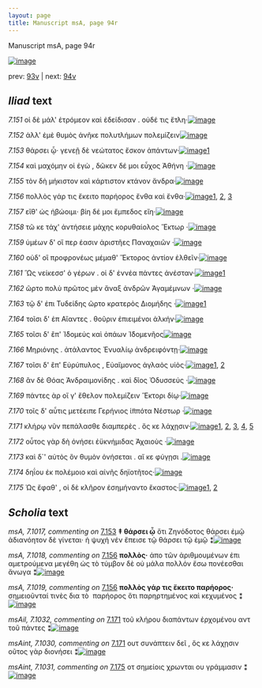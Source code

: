 ```yaml
---
layout: page
title: Manuscript msA, page 94r
---
```


Manuscript msA, page 94r

[![image](http://www.homermultitext.org/iipsrv?OBJ=IIP,1.0&FIF=/project/homer/pyramidal/deepzoom/hmt/vaimg/2017a/VA094RN_0266.tif&WID=100&CVT=JPEG)](http://www.homermultitext.org/ict2/?urn=urn:cite2:hmt:vaimg.2017a:VA094RN_0266)

prev:  [93v](../93v/) | next:  [94v](../94v/)

## *Iliad* text

*7.151* <a id="7.151"/> οἱ δὲ μάλ' ἐτρόμεον καὶ ἐδείδισαν . οὐδέ τις ἔτλη·[![image](http://www.homermultitext.org/iipsrv?OBJ=IIP,1.0&FIF=/project/homer/pyramidal/deepzoom/hmt/vaimg/2017a/VA094RN_0266.tif&RGN=0.1812,0.2141,0.3684,0.0323&WID=1000&CVT=JPEG)](http://www.homermultitext.org/ict2/?urn=urn:cite2:hmt:vaimg.2017a:VA094RN_0266@0.1812,0.2141,0.3684,0.0323)

*7.152* <a id="7.152"/> ἀλλ' ἐμὲ θυμὸς ἀνῆκε πολυτλήμων πολεμίζειν[![image](http://www.homermultitext.org/iipsrv?OBJ=IIP,1.0&FIF=/project/homer/pyramidal/deepzoom/hmt/vaimg/2017a/VA094RN_0266.tif&RGN=0.1832,0.2337,0.4024,0.0361&WID=1000&CVT=JPEG)](http://www.homermultitext.org/ict2/?urn=urn:cite2:hmt:vaimg.2017a:VA094RN_0266@0.1832,0.2337,0.4024,0.0361)

*7.153* <a id="7.153"/> θάρσει ᾧ· γενεῇ δὲ νεώτατος ἔσκον ἁπάντων·[![image](http://www.homermultitext.org/iipsrv?OBJ=IIP,1.0&FIF=/project/homer/pyramidal/deepzoom/hmt/vaimg/2017a/VA094RN_0266.tif&RGN=0.1622,0.2532,0.4244,0.0308&WID=1000&CVT=JPEG)](http://www.homermultitext.org/ict2/?urn=urn:cite2:hmt:vaimg.2017a:VA094RN_0266@0.1622,0.2532,0.4244,0.0308)[1](#msA_7.1017)

*7.154* <a id="7.154"/> καὶ μαχόμην οἱ ἐγὼ , δῶκεν δέ μοι εὖχος Ἀθήνη ·[![image](http://www.homermultitext.org/iipsrv?OBJ=IIP,1.0&FIF=/project/homer/pyramidal/deepzoom/hmt/vaimg/2017a/VA094RN_0266.tif&RGN=0.1802,0.272,0.4184,0.0308&WID=1000&CVT=JPEG)](http://www.homermultitext.org/ict2/?urn=urn:cite2:hmt:vaimg.2017a:VA094RN_0266@0.1802,0.272,0.4184,0.0308)

*7.155* <a id="7.155"/> τὸν δὴ μήκιστον καὶ κάρτιστον κτάνον ἄνδρα·[![image](http://www.homermultitext.org/iipsrv?OBJ=IIP,1.0&FIF=/project/homer/pyramidal/deepzoom/hmt/vaimg/2017a/VA094RN_0266.tif&RGN=0.1762,0.2908,0.4084,0.0338&WID=1000&CVT=JPEG)](http://www.homermultitext.org/ict2/?urn=urn:cite2:hmt:vaimg.2017a:VA094RN_0266@0.1762,0.2908,0.4084,0.0338)

*7.156* <a id="7.156"/> πολλὸς γάρ τις ἔκειτο παρήορος ἔνθα καὶ ἔνθα·[![image](http://www.homermultitext.org/iipsrv?OBJ=IIP,1.0&FIF=/project/homer/pyramidal/deepzoom/hmt/vaimg/2017a/VA094RN_0266.tif&RGN=0.1622,0.3095,0.4464,0.0346&WID=1000&CVT=JPEG)](http://www.homermultitext.org/ict2/?urn=urn:cite2:hmt:vaimg.2017a:VA094RN_0266@0.1622,0.3095,0.4464,0.0346)[1](#msA_7.1018), [2](#msA_7.1019), [3](#msA_7.1020)

*7.157* <a id="7.157"/> εἴθ' ὡς ἡβώοιμι· βίη δέ μοι ἔμπεδος εἴη·[![image](http://www.homermultitext.org/iipsrv?OBJ=IIP,1.0&FIF=/project/homer/pyramidal/deepzoom/hmt/vaimg/2017a/VA094RN_0266.tif&RGN=0.1772,0.3291,0.3784,0.0308&WID=1000&CVT=JPEG)](http://www.homermultitext.org/ict2/?urn=urn:cite2:hmt:vaimg.2017a:VA094RN_0266@0.1772,0.3291,0.3784,0.0308)

*7.158* <a id="7.158"/> τῶ κε τάχ' ἀντήσειε μάχης κορυθαίολος Ἕκτωρ ·[![image](http://www.homermultitext.org/iipsrv?OBJ=IIP,1.0&FIF=/project/homer/pyramidal/deepzoom/hmt/vaimg/2017a/VA094RN_0266.tif&RGN=0.1712,0.3501,0.4204,0.0331&WID=1000&CVT=JPEG)](http://www.homermultitext.org/ict2/?urn=urn:cite2:hmt:vaimg.2017a:VA094RN_0266@0.1712,0.3501,0.4204,0.0331)

*7.159* <a id="7.159"/> ὑμέων δ' οἵ περ έασιν ἀριστῆες Παναχαιῶν ·[![image](http://www.homermultitext.org/iipsrv?OBJ=IIP,1.0&FIF=/project/homer/pyramidal/deepzoom/hmt/vaimg/2017a/VA094RN_0266.tif&RGN=0.1712,0.3689,0.3984,0.0331&WID=1000&CVT=JPEG)](http://www.homermultitext.org/ict2/?urn=urn:cite2:hmt:vaimg.2017a:VA094RN_0266@0.1712,0.3689,0.3984,0.0331)

*7.160* <a id="7.160"/> οὐδ' οἳ προφρονέως μέμαθ' Ἕκτορος ἀντίον ἐλθεῖν·[![image](http://www.homermultitext.org/iipsrv?OBJ=IIP,1.0&FIF=/project/homer/pyramidal/deepzoom/hmt/vaimg/2017a/VA094RN_0266.tif&RGN=0.1782,0.3899,0.4404,0.0331&WID=1000&CVT=JPEG)](http://www.homermultitext.org/ict2/?urn=urn:cite2:hmt:vaimg.2017a:VA094RN_0266@0.1782,0.3899,0.4404,0.0331)

*7.161* <a id="7.161"/> Ὣς νείκεσσ' ὁ γέρων . οἱ δ' ἐννέα πάντες ἀνέσταν·[![image](http://www.homermultitext.org/iipsrv?OBJ=IIP,1.0&FIF=/project/homer/pyramidal/deepzoom/hmt/vaimg/2017a/VA094RN_0266.tif&RGN=0.1572,0.4087,0.4525,0.0301&WID=1000&CVT=JPEG)](http://www.homermultitext.org/ict2/?urn=urn:cite2:hmt:vaimg.2017a:VA094RN_0266@0.1572,0.4087,0.4525,0.0301)[1](#msA_7.1021)

*7.162* <a id="7.162"/> ῶρτο πολὺ πρῶτος μὲν ἄναξ ἀνδρῶν Ἀγαμέμνων ·[![image](http://www.homermultitext.org/iipsrv?OBJ=IIP,1.0&FIF=/project/homer/pyramidal/deepzoom/hmt/vaimg/2017a/VA094RN_0266.tif&RGN=0.1752,0.4282,0.4434,0.0301&WID=1000&CVT=JPEG)](http://www.homermultitext.org/ict2/?urn=urn:cite2:hmt:vaimg.2017a:VA094RN_0266@0.1752,0.4282,0.4434,0.0301)

*7.163* <a id="7.163"/> τῷ δ' ἐπι Τυδείδης ῶρτο κρατερὸς Διομήδης ·[![image](http://www.homermultitext.org/iipsrv?OBJ=IIP,1.0&FIF=/project/homer/pyramidal/deepzoom/hmt/vaimg/2017a/VA094RN_0266.tif&RGN=0.1722,0.4455,0.4394,0.0323&WID=1000&CVT=JPEG)](http://www.homermultitext.org/ict2/?urn=urn:cite2:hmt:vaimg.2017a:VA094RN_0266@0.1722,0.4455,0.4394,0.0323)[1](#msA_7.1022)

*7.164* <a id="7.164"/> τοῖσι δ' ἐπ Αἴαντες . θοῦριν ἐπιειμένοι ἀλκήν·[![image](http://www.homermultitext.org/iipsrv?OBJ=IIP,1.0&FIF=/project/homer/pyramidal/deepzoom/hmt/vaimg/2017a/VA094RN_0266.tif&RGN=0.1712,0.4666,0.4324,0.0301&WID=1000&CVT=JPEG)](http://www.homermultitext.org/ict2/?urn=urn:cite2:hmt:vaimg.2017a:VA094RN_0266@0.1712,0.4666,0.4324,0.0301)

*7.165* <a id="7.165"/> τοῖσι δ' ἒπ' Ἰ̈δομεύς καὶ ὀπάων Ἰ̈δομενῆος[![image](http://www.homermultitext.org/iipsrv?OBJ=IIP,1.0&FIF=/project/homer/pyramidal/deepzoom/hmt/vaimg/2017a/VA094RN_0266.tif&RGN=0.1742,0.4861,0.3944,0.0301&WID=1000&CVT=JPEG)](http://www.homermultitext.org/ict2/?urn=urn:cite2:hmt:vaimg.2017a:VA094RN_0266@0.1742,0.4861,0.3944,0.0301)

*7.166* <a id="7.166"/> Μηριόνης . ἀτάλαντος Ἐνυαλίῳ ἀνδρειφόντῃ·[![image](http://www.homermultitext.org/iipsrv?OBJ=IIP,1.0&FIF=/project/homer/pyramidal/deepzoom/hmt/vaimg/2017a/VA094RN_0266.tif&RGN=0.1792,0.5049,0.4254,0.0301&WID=1000&CVT=JPEG)](http://www.homermultitext.org/ict2/?urn=urn:cite2:hmt:vaimg.2017a:VA094RN_0266@0.1792,0.5049,0.4254,0.0301)

*7.167* <a id="7.167"/> τοῖσι δ' ἒπ' Εὐρύπυλος , Εὐαἴμονος ἀγλαὸς υἱὸς·[![image](http://www.homermultitext.org/iipsrv?OBJ=IIP,1.0&FIF=/project/homer/pyramidal/deepzoom/hmt/vaimg/2017a/VA094RN_0266.tif&RGN=0.1732,0.5229,0.4294,0.0301&WID=1000&CVT=JPEG)](http://www.homermultitext.org/ict2/?urn=urn:cite2:hmt:vaimg.2017a:VA094RN_0266@0.1732,0.5229,0.4294,0.0301)[1](#msA_7.1023), [2](#msAint_7.1029)

*7.168* <a id="7.168"/> ἂν δὲ Θόας Ἀνδραιμονίδης . καὶ δῖος Ὀδυσσεύς ·[![image](http://www.homermultitext.org/iipsrv?OBJ=IIP,1.0&FIF=/project/homer/pyramidal/deepzoom/hmt/vaimg/2017a/VA094RN_0266.tif&RGN=0.1742,0.5409,0.4394,0.0301&WID=1000&CVT=JPEG)](http://www.homermultitext.org/ict2/?urn=urn:cite2:hmt:vaimg.2017a:VA094RN_0266@0.1742,0.5409,0.4394,0.0301)

*7.169* <a id="7.169"/> πάντες ὰρ οἵ γ' ἔθελον πολεμίζειν Ἕκτορι δίῳ·[![image](http://www.homermultitext.org/iipsrv?OBJ=IIP,1.0&FIF=/project/homer/pyramidal/deepzoom/hmt/vaimg/2017a/VA094RN_0266.tif&RGN=0.1752,0.5612,0.4174,0.0301&WID=1000&CVT=JPEG)](http://www.homermultitext.org/ict2/?urn=urn:cite2:hmt:vaimg.2017a:VA094RN_0266@0.1752,0.5612,0.4174,0.0301)

*7.170* <a id="7.170"/> τοῖς δ' αὖτις μετέειπε Γερήνιος ἱ̈ππότα Νέστωρ ·[![image](http://www.homermultitext.org/iipsrv?OBJ=IIP,1.0&FIF=/project/homer/pyramidal/deepzoom/hmt/vaimg/2017a/VA094RN_0266.tif&RGN=0.1732,0.5808,0.4374,0.0301&WID=1000&CVT=JPEG)](http://www.homermultitext.org/ict2/?urn=urn:cite2:hmt:vaimg.2017a:VA094RN_0266@0.1732,0.5808,0.4374,0.0301)

*7.171* <a id="7.171"/> κλήρῳ νῦν πεπάλασθε διαμπερὲς . ὅς κε λάχῃσιν·[![image](http://www.homermultitext.org/iipsrv?OBJ=IIP,1.0&FIF=/project/homer/pyramidal/deepzoom/hmt/vaimg/2017a/VA094RN_0266.tif&RGN=0.1602,0.6011,0.4585,0.0301&WID=1000&CVT=JPEG)](http://www.homermultitext.org/ict2/?urn=urn:cite2:hmt:vaimg.2017a:VA094RN_0266@0.1602,0.6011,0.4585,0.0301)[1](#msAim_7.1027), [2](#msA_7.1025), [3](#msAil_7.1032), [4](#msAint_7.1030), [5](#msA_7.1024)

*7.172* <a id="7.172"/> οὗτος γὰρ δὴ ὀνήσει ἐϋκνήμιδας Ἀχαιοὺς ·[![image](http://www.homermultitext.org/iipsrv?OBJ=IIP,1.0&FIF=/project/homer/pyramidal/deepzoom/hmt/vaimg/2017a/VA094RN_0266.tif&RGN=0.1752,0.6183,0.3954,0.0301&WID=1000&CVT=JPEG)](http://www.homermultitext.org/ict2/?urn=urn:cite2:hmt:vaimg.2017a:VA094RN_0266@0.1752,0.6183,0.3954,0.0301)

*7.173* <a id="7.173"/> καὶ δ`' αὐτὸς ὃν θυμὸν ὀνήσεται . αἴ κε φύγῃσι .[![image](http://www.homermultitext.org/iipsrv?OBJ=IIP,1.0&FIF=/project/homer/pyramidal/deepzoom/hmt/vaimg/2017a/VA094RN_0266.tif&RGN=0.1732,0.6379,0.4164,0.0338&WID=1000&CVT=JPEG)](http://www.homermultitext.org/ict2/?urn=urn:cite2:hmt:vaimg.2017a:VA094RN_0266@0.1732,0.6379,0.4164,0.0338)

*7.174* <a id="7.174"/> δηΐου ἐκ πολέμοιο καὶ αἰνῆς δηϊοτῆτος·[![image](http://www.homermultitext.org/iipsrv?OBJ=IIP,1.0&FIF=/project/homer/pyramidal/deepzoom/hmt/vaimg/2017a/VA094RN_0266.tif&RGN=0.1692,0.6566,0.4034,0.0293&WID=1000&CVT=JPEG)](http://www.homermultitext.org/ict2/?urn=urn:cite2:hmt:vaimg.2017a:VA094RN_0266@0.1692,0.6566,0.4034,0.0293)

*7.175* <a id="7.175"/> Ὡς ἔφαθ' , οἱ δὲ κλῆρον ἐσημήναντο ἕκαστος·[![image](http://www.homermultitext.org/iipsrv?OBJ=IIP,1.0&FIF=/project/homer/pyramidal/deepzoom/hmt/vaimg/2017a/VA094RN_0266.tif&RGN=0.1632,0.6732,0.4224,0.0346&WID=1000&CVT=JPEG)](http://www.homermultitext.org/ict2/?urn=urn:cite2:hmt:vaimg.2017a:VA094RN_0266@0.1632,0.6732,0.4224,0.0346)[1](#msAint_7.1031), [2](#msAim_7.1028)

## *Scholia* text

*msA, 7.1017, commenting on* [7.153](#7.153)  <a id="msA_7.1017"/> **‡ θάρσει ᾧ** ὅτι Ζηνόδοτος θάρσει ἐμῷ ἀδιανόητον δὲ γίνεται· ἡ ψυχή νέν ἔπεισε τῷ θάρσει τῷ ἑμῷ ⁑[![image](http://www.homermultitext.org/iipsrv?OBJ=IIP,1.0&FIF=/project/homer/pyramidal/deepzoom/hmt/vaimg/2017a/VA094RN_0266.tif&RGN=0.1842,0.1052,0.6225,0.0257&WID=1000&CVT=JPEG)](http://www.homermultitext.org/ict2/?urn=urn:cite2:hmt:vaimg.2017a:VA094RN_0266@0.1842,0.1052,0.6225,0.0257)

*msA, 7.1018, commenting on* [7.156](#7.156)  <a id="msA_7.1018"/> **πολλὸς·** ἀπο τῶν ἀριθμουμένων ἐπι αμετρούμενα μεγέθη ὡς τὸ τύμβον δὲ οὐ μάλα πολλόν ἔσω πονέεσθαι ἄνωγα ⁑[![image](http://www.homermultitext.org/iipsrv?OBJ=IIP,1.0&FIF=/project/homer/pyramidal/deepzoom/hmt/vaimg/2017a/VA094RN_0266.tif&RGN=0.175,0.1202,0.6308,0.0276&WID=1000&CVT=JPEG)](http://www.homermultitext.org/ict2/?urn=urn:cite2:hmt:vaimg.2017a:VA094RN_0266@0.175,0.1202,0.6308,0.0276)

*msA, 7.1019, commenting on* [7.156](#7.156)  <a id="msA_7.1019"/> **πολλὸς γάρ τις ἕκειτο παρήορος·** σημειοῦνταί τινὲς δια τὸ  παρήορος ὅτι παρηρτημένος καὶ κεχυμένος ⁑[![image](http://www.homermultitext.org/iipsrv?OBJ=IIP,1.0&FIF=/project/homer/pyramidal/deepzoom/hmt/vaimg/2017a/VA094RN_0266.tif&RGN=0.2617,0.1334,0.555,0.0263&WID=1000&CVT=JPEG)](http://www.homermultitext.org/ict2/?urn=urn:cite2:hmt:vaimg.2017a:VA094RN_0266@0.2617,0.1334,0.555,0.0263)

*msAil, 7.1032, commenting on* [7.171](#7.171)  <a id="msAil_7.1032"/> τοῦ κλήρου διαπάντων ἐρχομένου αντ τοῦ πάντες ⁑[![image](http://www.homermultitext.org/iipsrv?OBJ=IIP,1.0&FIF=/project/homer/pyramidal/deepzoom/hmt/vaimg/2017a/VA094RN_0266.tif&RGN=0.4117,0.603,0.1825,0.0113&WID=1000&CVT=JPEG)](http://www.homermultitext.org/ict2/?urn=urn:cite2:hmt:vaimg.2017a:VA094RN_0266@0.4117,0.603,0.1825,0.0113)

*msAint, 7.1030, commenting on* [7.171](#7.171)  <a id="msAint_7.1030"/> ουτ συνάπτειν δεῖ , ὅς κε λάχῃσιν οῦτος γὰρ διονήσει ⁑[![image](http://www.homermultitext.org/iipsrv?OBJ=IIP,1.0&FIF=/project/homer/pyramidal/deepzoom/hmt/vaimg/2017a/VA094RN_0266.tif&RGN=0.1142,0.6068,0.0625,0.0457&WID=1000&CVT=JPEG)](http://www.homermultitext.org/ict2/?urn=urn:cite2:hmt:vaimg.2017a:VA094RN_0266@0.1142,0.6068,0.0625,0.0457)

*msAint, 7.1031, commenting on* [7.175](#7.175)  <a id="msAint_7.1031"/> οτ σημείοις χρωνται ου γράμμασιν ⁑[![image](http://www.homermultitext.org/iipsrv?OBJ=IIP,1.0&FIF=/project/homer/pyramidal/deepzoom/hmt/vaimg/2017a/VA094RN_0266.tif&RGN=0.1192,0.6763,0.0433,0.042&WID=1000&CVT=JPEG)](http://www.homermultitext.org/ict2/?urn=urn:cite2:hmt:vaimg.2017a:VA094RN_0266@0.1192,0.6763,0.0433,0.042)